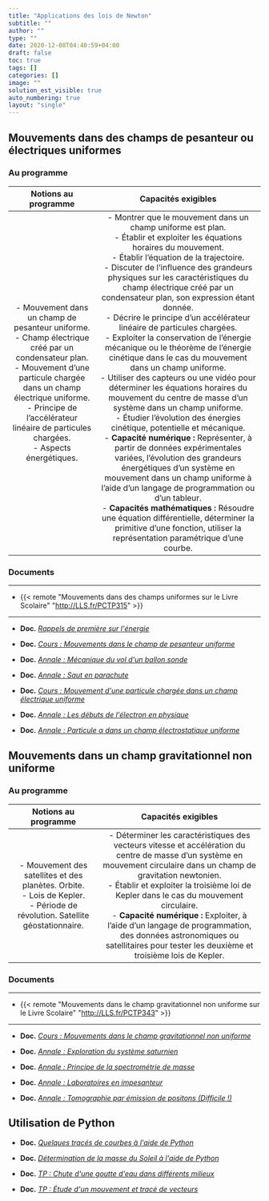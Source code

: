 ```yaml
---
title: "Applications des lois de Newton"
subtitle: ""
author: ""
type: ""
date: 2020-12-08T04:40:59+04:00
draft: false
toc: true
tags: []
categories: []
image: ""
solution_est_visible: true
auto_numbering: true
layout: "single"
---
```


## Mouvements dans des champs de pesanteur ou électriques uniformes

### Au programme

| Notions au programme | Capacités exigibles |
|:-:|:-:|
| - Mouvement dans un champ de pesanteur uniforme.<br />- Champ électrique créé par un condensateur plan.<br />- Mouvement d’une particule chargée dans un champ électrique uniforme.<br />- Principe de l’accélérateur linéaire de particules chargées.<br />- Aspects énergétiques.    |  - Montrer que le mouvement dans un champ uniforme est plan.<br />- Établir et exploiter les équations horaires du mouvement.<br />- Établir l’équation de la trajectoire.<br />- Discuter de l’influence des grandeurs physiques sur les caractéristiques du champ électrique créé par un condensateur plan, son expression étant donnée.<br />- Décrire le principe d’un accélérateur linéaire de particules chargées.<br />- Exploiter la conservation de l’énergie mécanique ou le théorème de l’énergie cinétique dans le cas du mouvement dans un champ uniforme.<br />- Utiliser des capteurs ou une vidéo pour déterminer les équations horaires du mouvement du centre de masse d’un système dans un champ uniforme.<br />- Étudier l’évolution des énergies cinétique, potentielle et mécanique.<br />- **Capacité numérique :** Représenter, à partir de données expérimentales variées, l’évolution des grandeurs énergétiques d’un système en mouvement dans un champ uniforme à l’aide d’un langage de programmation ou d’un tableur.<br />- **Capacités mathématiques :** Résoudre une équation différentielle, déterminer la primitive d’une fonction, utiliser la représentation paramétrique d’une courbe.    |

### Documents

----

- {{< remote "Mouvements dans des champs uniformes sur le Livre Scolaire" "http://LLS.fr/PCTP315" >}}

----

- **Doc.** [*Rappels de première sur l'énergie*](1-rappels-energie)

- **Doc.** [*Cours : Mouvements dans le champ de pesanteur uniforme*](2-mouvement-champ-pesanteur-uniforme)

- **Doc.** [*Annale : Mécanique du vol d'un ballon sonde*](3-annale-mouvement-ballon-sonde)

- **Doc.** [*Annale : Saut en parachute*](4-annale-saut-parachute)

- **Doc.** [*Cours : Mouvement d'une particule chargée dans un champ électrique uniforme*](5-mouvement-champ-electrique)

- **Doc.** [*Annale : Les débuts de l'électron en physique*](12-annale-thomson)

- **Doc.** [*Annale : Particule $\alpha$ dans un champ électrostatique uniforme*](13-annale-particule-alpha)

## Mouvements dans un champ gravitationnel non uniforme

### Au programme

| Notions au programme | Capacités exigibles |
|:-:|:-:|
| - Mouvement des satellites et des planètes. Orbite.<br />- Lois de Kepler.<br />- Période de révolution. Satellite géostationnaire. |  - Déterminer les caractéristiques des vecteurs vitesse et accélération du centre de masse d’un système en mouvement circulaire dans un champ de gravitation newtonien.<br />- Établir et exploiter la troisième loi de Kepler dans le cas du mouvement circulaire.<br />- **Capacité numérique :** Exploiter, à l’aide d’un langage de programmation, des données astronomiques ou satellitaires pour tester les deuxième et troisième lois de Kepler.  |

### Documents

----

- {{< remote "Mouvements dans le champ gravitationnel non uniforme sur le Livre Scolaire" "http://LLS.fr/PCTP343" >}}

----

- **Doc.** [*Cours : Mouvements dans le champ gravitationnel non uniforme*](6-mouvement-champ-gravitationnel)

- **Doc.** [*Annale : Exploration du système saturnien*](7-saturne)

- **Doc.** [*Annale : Principe de la spectrométrie de masse*](8-spectrometre-masse)

- **Doc.** [*Annale : Laboratoires en impesanteur*](9-impesanteur)

- **Doc.** [*Annale : Tomographie par émission de positons (Difficile !)*](10-tomographie)

## Utilisation de Python

- **Doc.** [*Quelques tracés de courbes à l'aide de Python*](11-traces-de-courbes)

- **Doc.** [*Détermination de la masse du Soleil à l'aide de Python*](14-troisieme-loi-kepler-python)

- **Doc.** [*TP : Chute d'une goutte d'eau dans différents milieux*](15-chute-eau)

- **Doc.** [*TP : Étude d'un mouvement et tracé de vecteurs*](16-trace-de-vecteurs)
